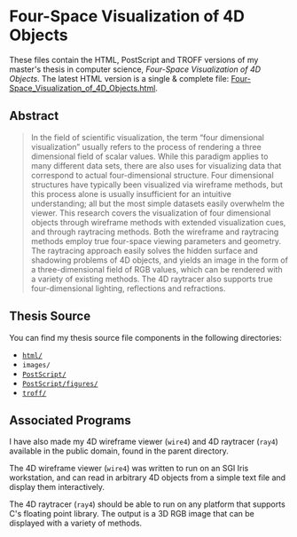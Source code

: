 Four-Space Visualization of 4D Objects
====================================================================================================

These files contain the HTML, PostScript and TROFF versions of my master's thesis in computer
science, _Four-Space Visualization of 4D Objects_. The latest HTML version is a single & complete
file: [Four-Space\_Visualization\_of\_4D\_Objects.html][].

Abstract
--------
> In the field of scientific visualization, the term “four dimensional
> visualization” usually refers to the process of rendering a three dimensional
> field of scalar values. While this paradigm applies to many different data
> sets, there are also uses for visualizing data that correspond to actual
> four-dimensional structure. Four dimensional structures have typically been
> visualized via wireframe methods, but this process alone is usually insufficient
> for an intuitive understanding; all but the most simple datasets easily
> overwhelm the viewer. This research covers the visualization of four
> dimensional objects through wireframe methods with extended visualization cues,
> and through raytracing methods. Both the wireframe and raytracing methods
> employ true four-space viewing parameters and geometry. The raytracing approach
> easily solves the hidden surface and shadowing problems of 4D objects, and
> yields an image in the form of a three-dimensional field of RGB values, which
> can be rendered with a variety of existing methods. The 4D raytracer also
> supports true four-dimensional lighting, reflections and refractions.


Thesis Source
--------------
You can find my thesis source file components in the following directories:

  - [`html/`][]
  - `images/`
  - [`PostScript/`][]
  - [`PostScript/figures/`][]
  - [`troff/`][]


Associated Programs
-------------------
I have also made my 4D wireframe viewer (`wire4`) and 4D raytracer (`ray4`) available in the public
domain, found in the parent directory.

The 4D wireframe viewer (`wire4`) was written to run on an SGI Iris workstation, and can read in
arbitrary 4D objects from a simple text file and display them interactively.

The 4D raytracer (`ray4`) should be able to run on any platform that supports C's floating point
library. The output is a 3D RGB image that can be displayed with a variety of methods.



[Four-Space\_Visualization\_of\_4D\_Objects.html]: http://hollasch.github.io/ray4/Four-Space_Visualization_of_4D_Objects.html
[`html/`]:               html/README.md
[`images/`]:             images/README.md
[`PostScript/`]:         PostScript/README.md
[`PostScript/figures/`]: PostScript/figures/README.md
[`troff/`]:              troff/README.md
